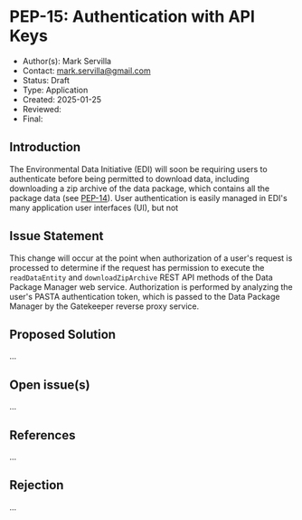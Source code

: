 # PEP-15: Authentication with API Keys

- Author(s): Mark Servilla
- Contact: mark.servilla@gmail.com
- Status: Draft
- Type: Application
- Created: 2025-01-25
- Reviewed:
- Final:


## Introduction

The Environmental Data Initiative (EDI) will soon be requiring users to authenticate before being permitted to download data, including downloading a zip archive of the data package, which contains all the package data (see [PEP-14](./pep-14.md)). User authentication is easily managed in EDI's many application user interfaces (UI), but not 

## Issue Statement

This change will occur at the point when authorization of a user's request is processed to determine if the request has permission to execute the `readDataEntity` and `downloadZipArchive` REST API methods of the Data Package Manager web service. Authorization is performed by analyzing the user's PASTA authentication token, which is passed to the Data Package Manager by the Gatekeeper reverse proxy service.


## Proposed Solution

...

## Open issue(s)

...

## References

...

## Rejection

...

